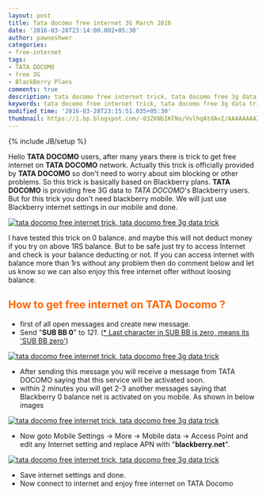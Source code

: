```yaml
---
layout: post
title: Tata docomo free internet 3G March 2016
date: '2016-03-28T23:14:00.002+05:30'
author: pawneshwer
categories:
- free-internet
tags:
- TATA DOCOMO
- free 3G
- BlackBerry Plans
comments: true
description: tata docomo free internet trick, tata docomo free 3g data trick,free 3g net on tata docomo 2016, free net for 7 days on tata docomo free now,enjoy free 3g data
keywords: tata docomo free internet trick, tata docomo free 3g data trick,free 3g net on tata docomo 2016, free net for 7 days on tata docomo free now,enjoy free 3g data
modified_time: '2016-03-28T23:15:51.035+05:30'
thumbnail: https://1.bp.blogspot.com/-03ZKNb1KFNo/VvlhqAtdAvI/AAAAAAAAIfM/-Hcyq_cfq3UfCvwIhMj7Xh7HREjNrxHeA/s320/Tata-Docomo-3G.jpg
---
```


{% include JB/setup %}

Hello **TATA DOCOMO** users, after many years there is trick to get free internet on **TATA DOCOMO** network. Actually this trick is officially provided by **TATA DOCOMO** so don't need to worry about sim blocking or other problems. So this trick is basically based on Blackberry plans. **TATA DOCOMO** is providing free 3G data to _TATA DOCOMO_'s Blackberry users. But for this trick you don't need blackberry mobile. We will just use Blackberry internet settings in our mobile and done.

[![tata docomo free internet trick, tata docomo free 3g data trick](https://1.bp.blogspot.com/-03ZKNb1KFNo/VvlhqAtdAvI/AAAAAAAAIfM/-Hcyq_cfq3UfCvwIhMj7Xh7HREjNrxHeA/s320/Tata-Docomo-3G.jpg)](https://1.bp.blogspot.com/-03ZKNb1KFNo/VvlhqAtdAvI/AAAAAAAAIfM/-Hcyq_cfq3UfCvwIhMj7Xh7HREjNrxHeA/s1600/Tata-Docomo-3G.jpg)

I have tested this trick on 0 balance. and maybe this will not deduct money if you try on above 1RS balance. But to be safe just try to access Internet and check is your balance deducting or not. If you can access internet with balance more than 1rs without any problem then do comment below and let us know so we can also enjoy this free internet offer without loosing balance.

## <span style="color: #ff6600;">How to get free internet on TATA Docomo ?</span>

*   first of all open messages and create new message.
*   Send "**SUB BB 0**" to _121_. (<span style="text-decoration: underline;">* Last character in SUB BB is zero, means its 'SUB BB zero'</span>)

[![tata docomo free internet trick, tata docomo free 3g data trick](https://3.bp.blogspot.com/-fHZGjFtmSY4/Vvlhpt8YS-I/AAAAAAAAIfI/FjzM0vjkXhwBWQKg_24SCMA0YOHutzrsw/s320/Screenshot_2016-03-28-21-51-06.png)](https://3.bp.blogspot.com/-fHZGjFtmSY4/Vvlhpt8YS-I/AAAAAAAAIfI/FjzM0vjkXhwBWQKg_24SCMA0YOHutzrsw/s1600/Screenshot_2016-03-28-21-51-06.png)

*   After sending this message you will receive a message from TATA DOCOMO saying that this service will be activated soon.
*   within 2 minutes you will get 2-3 another messages saying that Blackberry 0 balance net is activated on you mobile. As shown in below images

[![tata docomo free internet trick, tata docomo free 3g data trick](https://4.bp.blogspot.com/-Cxn66guUp8s/VvlhpkqV9ZI/AAAAAAAAIfE/WI4oKjfpql0Pb_sB-K74zA1dCmCYe-tqQ/s320/Screenshot_2016-03-28-21-50-53.png)](https://4.bp.blogspot.com/-Cxn66guUp8s/VvlhpkqV9ZI/AAAAAAAAIfE/WI4oKjfpql0Pb_sB-K74zA1dCmCYe-tqQ/s1600/Screenshot_2016-03-28-21-50-53.png)

*   Now goto Mobile Settings -> More -> Mobile data -> Access Point and edit any Internet setting and replace APN with "**blackberry.net**".

[![tata docomo free internet trick, tata docomo free 3g data trick](https://2.bp.blogspot.com/-F72Q02nhQdw/VvlhoSTKjzI/AAAAAAAAIfA/-0j0PxQZKBcG0DEdPgKcqnhF8gGjjffBQ/s320/Screenshot_2016-03-28-21-52-17.png)](https://2.bp.blogspot.com/-F72Q02nhQdw/VvlhoSTKjzI/AAAAAAAAIfA/-0j0PxQZKBcG0DEdPgKcqnhF8gGjjffBQ/s1600/Screenshot_2016-03-28-21-52-17.png)

*   Save internet settings and done.
*   Now connect to internet and enjoy free internet on TATA Docomo
